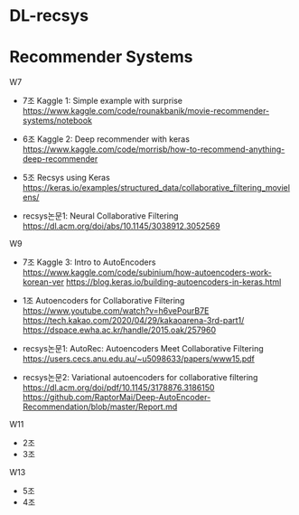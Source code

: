 # DL-recsys
# Recommender Systems  
W7   
- 7조 Kaggle 1: Simple example with surprise
  https://www.kaggle.com/code/rounakbanik/movie-recommender-systems/notebook  
- 6조 Kaggle 2: Deep recommender with keras
  https://www.kaggle.com/code/morrisb/how-to-recommend-anything-deep-recommender  
- 5조 Recsys using Keras
  https://keras.io/examples/structured_data/collaborative_filtering_movielens/    
     
- recsys논문1: Neural Collaborative Filtering
  https://dl.acm.org/doi/abs/10.1145/3038912.3052569  
  
W9  
- 7조 Kaggle 3: Intro to AutoEncoders
  https://www.kaggle.com/code/subinium/how-autoencoders-work-korean-ver
  https://blog.keras.io/building-autoencoders-in-keras.html

- 1조 Autoencoders for Collaborative Filtering
  https://www.youtube.com/watch?v=h6vePourB7E
  https://tech.kakao.com/2020/04/29/kakaoarena-3rd-part1/
  https://dspace.ewha.ac.kr/handle/2015.oak/257960

- recsys논문1: AutoRec: Autoencoders Meet Collaborative Filtering    
  https://users.cecs.anu.edu.au/~u5098633/papers/www15.pdf
- recsys논문2: Variational autoencoders for collaborative filtering
  https://dl.acm.org/doi/pdf/10.1145/3178876.3186150
  https://github.com/RaptorMai/Deep-AutoEncoder-Recommendation/blob/master/Report.md
  
W11  
- 2조   
- 3조  
  
W13  
- 5조  
- 4조   




